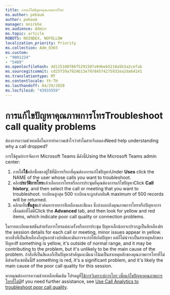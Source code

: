 ```yaml
---
title: การแก้ไขปัญหาคุณภาพการโทร
ms.author: pebaum
author: pebaum
manager: mnirkhe
ms.audience: Admin
ms.topic: article
ROBOTS: NOINDEX, NOFOLLOW
localization_priority: Priority
ms.collection: Adm_O365
ms.custom:
- "9001224"
- "5489"
ms.openlocfilehash: 4d115188f86f5291507a94beb5218a5b3a2cefab
ms.sourcegitcommit: cd25f39a7924b13e797845f4275932ea2da64141
ms.translationtype: MT
ms.contentlocale: th-TH
ms.lasthandoff: 04/29/2020
ms.locfileid: "43933559"
---
```

# <a name="troubleshoot-call-quality-problems"></a><span data-ttu-id="b6e06-102">การแก้ไขปัญหาคุณภาพการโทร</span><span class="sxs-lookup"><span data-stu-id="b6e06-102">Troubleshoot call quality problems</span></span>

<span data-ttu-id="b6e06-103">ต้องการความช่วยเหลือในการทําความเข้าใจว่าทําไมสายจึงลดลง</span><span class="sxs-lookup"><span data-stu-id="b6e06-103">Need help understanding why a call dropped?</span></span>

<span data-ttu-id="b6e06-104">การใช้ศูนย์การจัดการ Microsoft Teams มีดังนี้</span><span class="sxs-lookup"><span data-stu-id="b6e06-104">Using the Microsoft Teams admin center:</span></span>

1. <span data-ttu-id="b6e06-105">ภายใต้**ใช้**คลิกชื่อของผู้ใช้ที่มีการเรียกที่คุณต้องการแก้ไขปัญหา</span><span class="sxs-lookup"><span data-stu-id="b6e06-105">Under **Uses** click the NAME of the user whose calls you want to troubleshoot.</span></span>
2. <span data-ttu-id="b6e06-106">คลิก**ประวัติการโทร**แล้วเลือกการโทรหรือการประชุมที่คุณต้องการแก้ไขปัญหา</span><span class="sxs-lookup"><span data-stu-id="b6e06-106">Click **Call history**, and then select the call or meeting that you want to troubleshoot.</span></span> <span data-ttu-id="b6e06-107">ระเบียนสูงสุด 500 ระเบียนจะถูกส่งกลับ</span><span class="sxs-lookup"><span data-stu-id="b6e06-107">A maximum of 500 records will be returned.</span></span>
3. <span data-ttu-id="b6e06-108">คลิกแท็บ**ขั้นสูง**แล้วค้นหารายการสีเหลืองและสีแดง ซึ่งบ่งบอกถึงคุณภาพการโทรหรือปัญหาการเชื่อมต่อที่ไม่ดี</span><span class="sxs-lookup"><span data-stu-id="b6e06-108">Click the **Advanced** tab, and then look for yellow and red items, which indicate poor call quality or connection problems.</span></span>

<span data-ttu-id="b6e06-109">ในรายละเอียดเซสชันสําหรับการโทรแต่ละครั้งหรือการประชุม ปัญหาเล็กน้อยจะปรากฏเป็นสีเหลือง</span><span class="sxs-lookup"><span data-stu-id="b6e06-109">In the session details for each call or meeting, minor issues appear in yellow.</span></span> <span data-ttu-id="b6e06-110">หากสิ่งที่เป็นสีเหลืองก็อยู่นอกช่วงปกติและมันอาจจะก่อให้เกิดปัญหา แต่ก็ไม่น่าจะเป็นสาเหตุหลักของปัญหา</span><span class="sxs-lookup"><span data-stu-id="b6e06-110">If something is yellow, it's outside of normal range, and it may be contributing to the problem, but it's unlikely to be the main cause of the problem.</span></span> <span data-ttu-id="b6e06-111">ถ้าสิ่งที่เป็นสีแดงก็เป็นปัญหาสําคัญและมีแนวโน้มเป็นสาเหตุหลักของคุณภาพการโทรที่ไม่ดีสําหรับเซสชันนี้</span><span class="sxs-lookup"><span data-stu-id="b6e06-111">If something is red, it's a significant problem, and it's likely the main cause of the poor call quality for this session.</span></span>

<span data-ttu-id="b6e06-112">หากคุณต้องการความช่วยเหลือเพิ่มเติม โปรดดูที่[ใช้การวิเคราะห์การโทร เพื่อแก้ไขปัญหาคุณภาพการโทรที่ไม่ดี](https://docs.microsoft.com/microsoftteams/use-call-analytics-to-troubleshoot-poor-call-quality#troubleshoot-call-quality-problems-using-call-analytics)</span><span class="sxs-lookup"><span data-stu-id="b6e06-112">If you need further assistance, see [Use Call Analytics to troubleshoot poor call quality](https://docs.microsoft.com/microsoftteams/use-call-analytics-to-troubleshoot-poor-call-quality#troubleshoot-call-quality-problems-using-call-analytics).</span></span>
